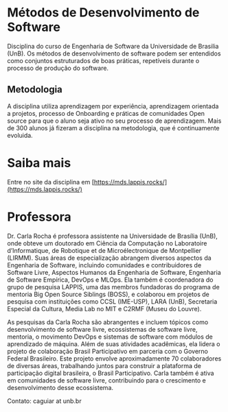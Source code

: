# Métodos de Desenvolvimento de Software

Disciplina do curso de Engenharia de Software da Universidade de Brasilia (UnB). Os métodos de desenvolvimento de software podem ser entendidos como conjuntos estruturados de boas práticas, repetíveis durante o processo de produção do software.


## Metodologia
A disciplina utiliza aprendizagem por experiência, aprendizagem orientada a projetos, processo de Onboarding e práticas de comunidades Open source para que o aluno seja ativo no seu processo de aprendizagem. Mais de 300 alunos já fizeram a disciplina na metodologia, que é continuamente evoluida.


# Saiba mais

Entre no site da disciplina em [https://mds.lappis.rocks/](https://mds.lappis.rocks/)


# Professora

Dr. Carla Rocha é professora assistente na Universidade de Brasília (UnB), onde obteve um doutorado em Ciência da Computação no Laboratoire d’Informatique, de Robotique et de Microélectronique de Montpellier (LIRMM). Suas áreas de especialização abrangem diversos aspectos da Engenharia de Software, incluindo comunidades e contribuidores de Software Livre, Aspectos Humanos da Engenharia de Software, Engenharia de Software Empírica, DevOps e MLOps. Ela também é coordenadora do grupo de pesquisa LAPPIS, uma das membros fundadoras do programa de mentoria Big Open Source Siblings (BOSS), e colaborou em projetos de pesquisa com instituições como CCSL (IME-USP), LARA (UnB), Secretaria Especial da Cultura, Media Lab no MIT e C2RMF (Museu do Louvre).

As pesquisas da Carla Rocha são abrangentes e incluem tópicos como desenvolvimento de software livre, ecossistemas de software livre, mentoria, o movimento DevOps e sistemas de software com módulos de aprendizado de máquina. Além de suas atividades acadêmicas, ela lidera o projeto de colaboração Brasil Participativo em parceria com o Governo Federal Brasileiro. Este projeto envolve aproximadamente 70 colaboradores de diversas áreas, trabalhando juntos para construir a plataforma de participação digital brasileira, o Brasil Participativo. Carla também é ativa em comunidades de software livre, contribuindo para o crescimento e desenvolvimento desse ecossistema.

Contato: caguiar at unb.br
